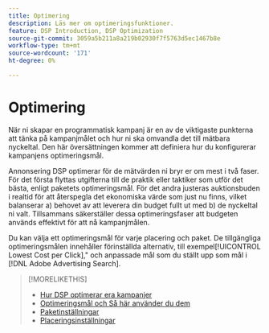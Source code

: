 ```yaml
---
title: Optimering
description: Läs mer om optimeringsfunktioner.
feature: DSP Introduction, DSP Optimization
source-git-commit: 3059a5b211a8a219b02930f7f5763d5ec1467b8e
workflow-type: tm+mt
source-wordcount: '171'
ht-degree: 0%

---
```


# Optimering

När ni skapar en programmatisk kampanj är en av de viktigaste punkterna att tänka på kampanjmålet och hur ni ska omvandla det till mätbara nyckeltal. Den här översättningen kommer att definiera hur du konfigurerar kampanjens optimeringsmål.

Annonsering DSP optimerar för de mätvärden ni bryr er om mest i två faser. För det första flyttas utgifterna till de praktik eller taktiker som utför det bästa, enligt paketets optimeringsmål. För det andra justeras auktionsbuden i realtid för att återspegla det ekonomiska värde som just nu finns, vilket balanserar a) behovet av att leverera din budget fullt ut med b) de nyckeltal ni valt. Tillsammans säkerställer dessa optimeringsfaser att budgeten används effektivt för att nå kampanjmålen.

Du kan välja ett optimeringsmål för varje placering och paket. De tillgängliga optimeringsmålen innehåller förinställda alternativ, till exempel[!UICONTROL Lowest Cost per Click],&quot; och anpassade mål som du ställt upp som mål i [!DNL Adobe Advertising Search].

>[!MORELIKETHIS]
>
> * [Hur DSP optimerar era kampanjer](/help/dsp/optimization/optimization-how-dsp-optimizes-campaigns.md)
>* [Optimeringsmål och Så här använder du dem](/help/dsp/optimization/optimization-goals.md)
>* [Paketinställningar](/help/dsp/campaign-management/packages/package-settings.md)
>* [Placeringsinställningar](/help/dsp/campaign-management/placements/placement-settings.md)


